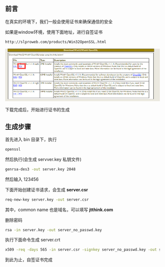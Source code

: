 ## 前言

在真实的环境下，我们一般会使用证书来确保通信的安全

如果是window环境，使用下面地址，进行自签证书

```bash
http://slproweb.com/products/Win32OpenSSL.html
```

![image-20210621221350145](images/image-20210621221350145.png)

下载完成后，开始进行证书的生成

## 生成步骤

首先进入 bin 目录下，执行

```bash
openssl
```

然后执行(会生成 servver.key 私钥文件)

```bash
genrsa-des3 -out server.key 2048
```

然后输入 123456

下面开始创建证书请求，会生成 **server.csr**

```bash
req-new-key server.key -out server.csr
```

其中，common  name 也是域名，可以填写 **jtthink.com**

删除密码

```bash
rsa -in server.key -out server_no_passwd.key
```

执行下面命令生成 server.crt

```bash
x509 -req -days 565 -in server.csr -signkey server_no_passwd.key -out server.crt
```

到此为止，自签证书完成

